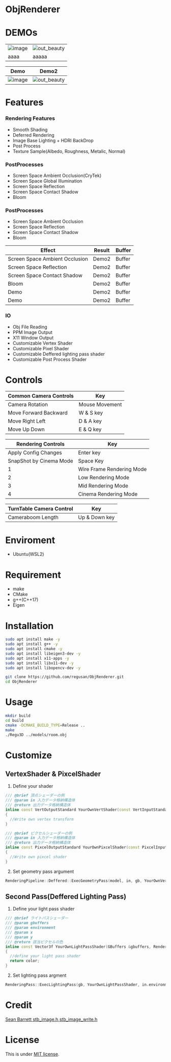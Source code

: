 # ObjRenderer

# DEMOs



|  |  |
| ---- | ---- |
| ![image](https://github.com/user-attachments/assets/794d9e64-7604-422e-9b6f-572ae8c7bcfc) | ![out_beauty](https://github.com/user-attachments/assets/c47dedca-a889-4085-80e2-755ae3c0e3a7) |
| aaaa |aaaaa |

| Demo  | Demo2 |
| ---- | ---- |
| ![image](https://github.com/user-attachments/assets/794d9e64-7604-422e-9b6f-572ae8c7bcfc) | ![out_beauty](https://github.com/user-attachments/assets/c47dedca-a889-4085-80e2-755ae3c0e3a7) |
# Features
### Rendering Features
- Smooth Shading
- Deferred Rendering
- Image Base Lighting + HDRI BackDrop
- Post Process
- Texture Sample(Albedo, Roughness, Metalic, Normal)

### PostProcesses
- Screen Space Ambient Occlusion(CryTek)
- Screen Space Global Illumination
- Screen Space Reflection
- Screen Space Contact Shadow
- Bloom

### PostProcesses
- Screen Space Ambient Occlusion
- Screen Space Reflection
- Screen Space Contact Shadow
- Bloom

| Effect  | Result | Buffer |
| ---- | ---- | ---- |
| Screen Space Ambient Occlusion  | Demo2 | Buffer |
| Screen Space Reflection         | Demo2 | Buffer |
| Screen Space Contact Shadow             | Demo2 | Buffer |
| Bloom                           | Demo2 | Buffer |
| Demo  | Demo2 | Buffer |
| Demo  | Demo2 | Buffer |

### IO
- Obj File Reading
- PPM Image Output
- X11 Window Output
- Customizable Vertex Shader
- Customizable Pixel Shader
- Customizable Deffered lighting pass shader
- Customizable Post Process Shader
# Controls
| Common Camera Controls | Key |
| ---- | ---- |
| Camera Rotation | Mouse Movement |
| Move Forward Backward | W & S key |
| Move Right Left | D & A key |
| Move Up Down | E & Q key |

| Rendering Controls | Key |
| ---- | ---- |
| Apply Config Changes | Enter key |
| SnapShot by Cinema Mode | Space Key |
| 1 | Wire Frame Rendering Mode |
| 2 | Low Rendering Mode |
| 3 | Mid Rendering Mode |
| 4 | Cinema Rendering Mode |

| TurnTable Camera Control | Key |
| ---- | ---- |
| Cameraboom Length | Up & Down key |

# Enviroment
* Ubuntu(WSL2)
# Requirement
* make
* CMake
* g++(C++17)
* Eigen

# Installation
```bash
sudo apt install make -y
sudo apt install g++ -y
sudo apt install cmake -y
sudo apt install libeigen3-dev -y 
sudo apt install x11-apps -y
sudo apt install libx11-dev -y
sudo apt install libopencv-dev -y

git clone https://github.com/regusan/ObjRenderer.git
cd ObjRenderer
```

# Usage
```bash
mkdir build
cd build
cmake -DCMAKE_BUILD_TYPE=Release ..
make
./Regu3D ../models/room.obj
```

# Customize
## VertexShader & PixcelShader
1.  Define your shader
```cpp
/// @brief 頂点シェーダーの例
/// @param in 入力データ格納構造体
/// @return 出力データ格納構造体
inline const VertOutputStandard YourOwnVertShader(const VertInputStandard &in)
{
  //Write own vertex transform 
}

/// @brief ピクセルシェーダーの例
/// @param in 入力データ格納構造体
/// @return 出力データ格納構造体
inline const PixcelOutputStandard YourOwnPixcelShader(const PixcelInputStandard &in)
{
  //Write own pixcel shader
}
```
2. Set geometry pass argument
```cpp
RenderingPipeline::Deffered::ExecGeometryPass(model, in, gb, YourOwnVertShader, YourOwnPixcelShader);
```

## Second Pass(Deffered Lighting Pass)
1.  Define your light pass shader
```cpp
/// @brief ライトパスシェーダー
/// @param gbuffers
/// @param environment
/// @param x
/// @param y
/// @return 該当ピクセルの色
inline const Vector3f YourOwnLightPassShader(GBuffers &gbuffers, RenderingEnvironmentParameters &environment, int x, int y)
{
  //define your light pass shader
  return color;
}
```
2. Set lighting pass argment
```cpp
RenderingPass::ExecLightingPass(gb, YourOwnLightPassShader, in.environment);
```
# Credit
[Sean Barrett stb_image.h,stb_image_write.h](https://github.com/nothings/stb)

# License
This is under [MIT license](https://en.wikipedia.org/wiki/MIT_License).
